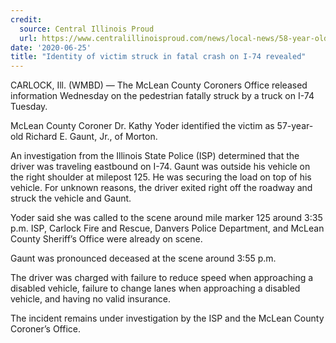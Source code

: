 ```yaml
---
credit:
  source: Central Illinois Proud
  url: https://www.centralillinoisproud.com/news/local-news/58-year-old-dead-after-getting-hit-by-a-vehicle-on-i-75-near-carlock/
date: '2020-06-25'
title: "Identity of victim struck in fatal crash on I-74 revealed"
---
```

CARLOCK, Ill. (WMBD) — The McLean County Coroners Office released information Wednesday on the pedestrian fatally struck by a truck on I-74 Tuesday.

McLean County Coroner Dr. Kathy Yoder identified the victim as 57-year-old Richard E. Gaunt, Jr., of Morton.

An investigation from the Illinois State Police (ISP) determined that the driver was traveling eastbound on I-74. Gaunt was outside his vehicle on the right shoulder at milepost 125. He was securing the load on top of his vehicle. For unknown reasons, the driver exited right off the roadway and struck the vehicle and Gaunt.

Yoder said she was called to the scene around mile marker 125 around 3:35 p.m. ISP, Carlock Fire and Rescue, Danvers Police Department, and McLean County Sheriff’s Office were already on scene.

Gaunt was pronounced deceased at the scene around 3:55 p.m.

The driver was charged with failure to reduce speed when approaching a disabled vehicle, failure to change lanes when approaching a disabled vehicle, and having no valid insurance.

The incident remains under investigation by the ISP and the McLean County Coroner’s Office.
